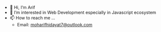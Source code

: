 - 👋 Hi, I’m Arif
- 👀 I’m interested in Web Development especially in Javascript ecosystem
- 📫 How to reach me ...
  - Email: moharifhidayat7@outlook.com
 
<!---
moharifhidayat7/moharifhidayat7 is a ✨ special ✨ repository because its `README.md` (this file) appears on your GitHub profile.
You can click the Preview link to take a look at your changes.
--->
